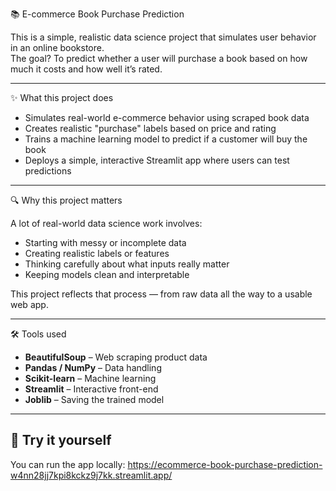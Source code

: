 📚 E-commerce Book Purchase Prediction

This is a simple, realistic data science project that simulates user behavior in an online bookstore.  
The goal? To predict whether a user will purchase a book based on how much it costs and how well it’s rated.

---

✨ What this project does

- Simulates real-world e-commerce behavior using scraped book data
- Creates realistic "purchase" labels based on price and rating
- Trains a machine learning model to predict if a customer will buy the book
- Deploys a simple, interactive Streamlit app where users can test predictions

---

🔍 Why this project matters

A lot of real-world data science work involves:
- Starting with messy or incomplete data
- Creating realistic labels or features
- Thinking carefully about what inputs really matter
- Keeping models clean and interpretable

This project reflects that process — from raw data all the way to a usable web app.

---

🛠️ Tools used

- **BeautifulSoup** – Web scraping product data
- **Pandas / NumPy** – Data handling
- **Scikit-learn** – Machine learning
- **Streamlit** – Interactive front-end
- **Joblib** – Saving the trained model

---

## 🚀 Try it yourself

You can run the app locally: https://ecommerce-book-purchase-prediction-w4nn28jj7kpi8kckz9j7kk.streamlit.app/

